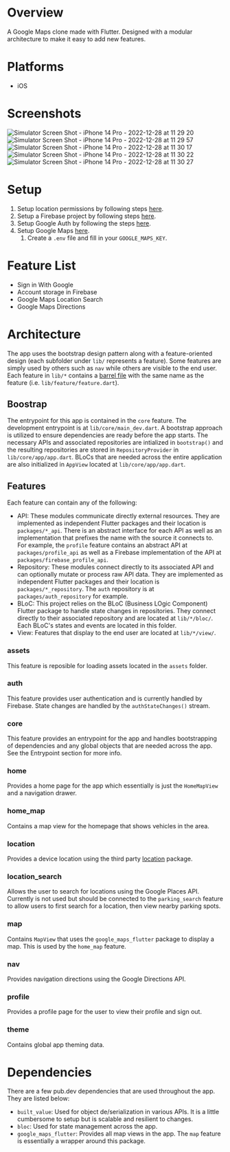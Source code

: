 # Overview
A Google Maps clone made with Flutter. Designed with a modular architecture to make it easy to add new features.

# Platforms
* iOS

# Screenshots
![Simulator Screen Shot - iPhone 14 Pro - 2022-12-28 at 11 29 20](https://user-images.githubusercontent.com/25019832/209843673-23e80b62-1ef0-4818-aecd-a50ab85cd7a3.png)
![Simulator Screen Shot - iPhone 14 Pro - 2022-12-28 at 11 29 57](https://user-images.githubusercontent.com/25019832/209843689-e3b98a51-f050-43e5-a3b0-88a397d2fbff.png)
![Simulator Screen Shot - iPhone 14 Pro - 2022-12-28 at 11 30 17](https://user-images.githubusercontent.com/25019832/209843704-4325ab92-531e-4e8e-ba8d-5d07cddb3a6d.png)
![Simulator Screen Shot - iPhone 14 Pro - 2022-12-28 at 11 30 22](https://user-images.githubusercontent.com/25019832/209843727-9f783b41-4a5e-42fe-9860-ef50ffef159a.png)
![Simulator Screen Shot - iPhone 14 Pro - 2022-12-28 at 11 30 27](https://user-images.githubusercontent.com/25019832/209843738-8e18a3e5-ba87-44ff-8741-e0971248f946.png)

# Setup
1. Setup location permissions by following steps [here](https://pub.dev/packages/location).
2. Setup a Firebase project by following steps [here](https://firebase.google.com/docs/flutter/setup?platform=ios).
3. Setup Google Auth by following the steps [here](https://pub.dev/packages/google_sign_in).
4. Setup Google Maps [here](https://pub.dev/packages/google_maps_flutter).
   1. Create a `.env` file and fill in your `GOOGLE_MAPS_KEY`.

# Feature List
* Sign in With Google
* Account storage in Firebase
* Google Maps Location Search
* Google Maps Directions

# Architecture
The app uses the bootstrap design pattern along with a feature-oriented design (each subfolder under `lib/` represents a feature). Some features are simply used by others such as `nav` while others are visible to the end user. Each feature in `lib/*` contains a [barrel file](https://adrianfaciu.dev/posts/barrel-files/) with the same name as the feature (i.e. `lib/feature/feature.dart`).

## Boostrap
The entrypoint for this app is contained in the `core` feature. The development entrypoint is at `lib/core/main_dev.dart`. A bootstrap approach is utilized to ensure dependencies are ready before the app starts. The necessary APIs and associated repositories are intialized in `bootstrap()` and the resulting repositories are stored in `RepositoryProvider` in `lib/core/app/app.dart`. BLoCs that are needed across the entire application are also initialized in `AppView` located at `lib/core/app/app.dart`.

## Features
Each feature can contain any of the following:
* API: These modules communicate directly external resources. They are implemented as independent Flutter packages and their location is `packages/*_api`. There is an abstract interface for each API as well as an implementation that prefixes the name with the source it connects to. For example, the `profile` feature contains an abstract API at `packages/profile_api` as well as a Firebase implementation of the API at `packages/firebase_profile_api`.
* Repository: These modules connect directly to its associated API and can optionally mutate or process raw API data. They are implemented as independent Flutter packages and their location is `packages/*_repository`. The `auth` repository is at `packages/auth_repository` for example.
* BLoC: This project relies on the BLoC (Business LOgic Component) Flutter package to handle state changes in repositories. They connect directly to their associated repository and are located at `lib/*/bloc/`. Each BLoC's states and events are located in this folder.
* View: Features that display to the end user are located at `lib/*/view/`.

### assets
This feature is reposible for loading assets located in the `assets` folder.

### auth
This feature provides user authentication and is currently handled by Firebase. State changes are handled by the `authStateChanges()` stream.

### core
This feature provides an entrypoint for the app and handles bootstrapping of dependencies and any global objects that are needed across the app. See the Entrypoint section for more info.

### home
Provides a home page for the app which essentially is just the `HomeMapView` and a navigation drawer.

### home_map
Contains a map view for the homepage that shows vehicles in the area.

### location
Provides a device location using the third party [location](https://pub.dev/packages/location) package.

### location_search
Allows the user to search for locations using the Google Places API. Currently is not used but should be connected to the `parking_search` feature to allow users to first search for a location, then view nearby parking spots.

### map
Contains `MapView` that uses the `google_maps_flutter` package to display a map. This is used by the `home_map` feature.

### nav
Provides navigation directions using the Google Directions API.

### profile
Provides a profile page for the user to view their profile and sign out.

### theme
Contains global app theming data.

# Dependencies
There are a few pub.dev dependencies that are used throughout the app. They are listed below:
* `built_value`: Used for object de/serialization in various APIs. It is a little cumbersome to setup but is scalable and resilient to changes.
* `bloc`: Used for state management across the app.
* `google_maps_flutter`: Provides all map views in the app. The `map` feature is essentially a wrapper around this package.
